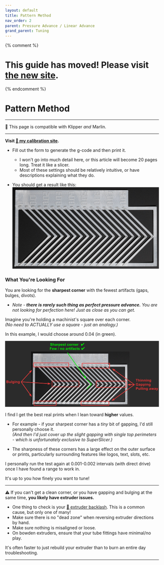 ```yaml
---
layout: default
title: Pattern Method
nav_order: 2
parent: Pressure Advance / Linear Advance
grand_parent: Tuning
---
```

{% comment %} 
# This guide has moved! Please visit [the new site](https://andrewellis93.github.io/Print-Tuning-Guide/).
{% endcomment %}

# Pattern Method
---
:dizzy: This page is compatible with Klipper *and* Marlin.

---

**Visit [:page_facing_up: my calibration site](https://andrewellis93.github.io/pressure_advance/pressure_advance.html).**
- Fill out the form to generate the g-code and then print it. 
    - I won't go into much detail here, or this article will become 20 pages long. Treat it like a slicer.
    - Most of these settings should be relatively intuitive, or have descriptions explaining what they do. 

- You should get a result like this:
![](./images/pattern_method/pattern.jpg)

### What You're Looking For
You are looking for the **sharpest corner** with the fewest artifacts (gaps, bulges, divots).

- *Note - **there is rarely such thing as perfect pressure advance.** You are not looking for perfection here! Just as close as you can get.*

Imagine you're holding a machinist's square over each corner.\
*(No need to ACTUALLY use a square - just an analogy.)*

In this example, I would choose around 0.04 (in green).

![](./images/pattern_method/pattern-annotated.jpg)

I find I get the best real prints when I lean toward **higher** values. 
- For example - if your sharpest corner has a *tiny* bit of gapping, I'd still personally choose it.\
*(And then I'd just cover up the slight gapping with single top perimeters - which is unfortunately exclusive to SuperSlicer.)*

- The sharpness of these corners has a large effect on the outer surface or prints, particularly surrounding features like logos, text, slots, etc.

I personally run the test again at 0.001-0.002 intervals (with direct drive) once I have found a range to work in.

It's up to you how finely you want to tune!

---


:warning: If you can't get a clean corner, or you have gapping and bulging at the same time, **you likely have extruder issues.** 
- One thing to check is your [:page_facing_up: extruder backlash](../troubleshooting/extrusion_patterns.md#extruder-backlash). This is a common cause, but only one of many!
- Make sure there is no "dead zone" when reversing extruder directions by hand.
- Make sure nothing is misaligned or loose.
- On bowden extruders, ensure that your tube fittings have minimal/no play.

It's often faster to just rebuild your extruder than to burn an entire day troubleshooting.

---